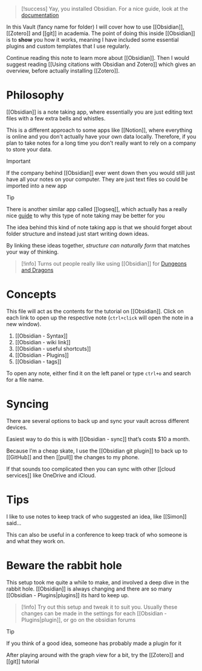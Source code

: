 > [!success] 
>  Yay, you installed Obsidian. For a nice guide, look at the [documentation](https://help.obsidian.md/Obsidian/Index)

In this Vault (fancy name for folder) I will cover how to use [[Obsidian]], [[Zotero]] and [[git]] in academia. The point of doing this inside [[Obsidian]] is to **show** you how it works, meaning I have included some essential plugins and custom templates that I use regularly.

Continue reading this note to learn more about [[Obsidian]]. Then I would suggest reading [[Using citations with Obsidian and Zotero]] which gives an overview, before actually installing [[Zotero]].

# Philosophy

[[Obsidian]] is a note taking app, where essentially you are just editing text files with a few extra bells and whistles. 

This is a different approach to some apps like [[Notion]], where everything is online and you don't actually have your own data locally. Therefore, if you plan to take notes for a long time you don't really want to rely on a company to store your data.

> [!important] 
> If the company behind [[Obsidian]] ever went down then you would still just have all your notes on your computer. They are just text files so could be imported into a new app

> [!tip] 
> There is another similar app called [[logseq]], which actually has a really nice [guide](https://docs.logseq.com/#/page/start%20here) to why this type of note taking may be better for you

The idea behind this kind of note taking app is that we should forget about folder structure and instead just start writing down ideas.

By linking these ideas together, _structure can naturally form_ that matches your way of thinking.

> [!info]
> Turns out people really like using [[Obsidian]] for [Dungeons and Dragons](https://phd20.com/2021-12-20-getting-started-with-obsidian-dnd/)

# Concepts

This file will act as the contents for the tutorial on [[Obsidian]]. Click on each link to open up the respective note (`ctrl+click` will open the note in a new window).

1. [[Obsidian - Syntax]]
2. [[Obsidian - wiki link]]
3. [[Obsidian - useful shortcuts]]
4. [[Obsidian - Plugins]]
5. [[Obsidian - tags]]

To open any note, either find it on the left panel or type `ctrl+o` and search for a file name.

# Syncing
There are several options to back up and sync your vault across different devices.

Easiest way to do this is with [[Obsidian - sync]] that’s costs $10 a month.

Because I’m a cheap skate, I use the [[Obsidian git plugin]] to back up to [[GitHub]] and then [[pull]] the changes to my phone.

If that sounds too complicated then you can sync with other [[cloud services]] like OneDrive and iCloud.

# Tips

I like to use notes to keep track of who suggested an idea, like [[Simon]] said…

This can also be useful in a conference to keep track of who someone is and what they work on.

# Beware the rabbit hole

This setup took me quite a while to make, and involved a deep dive in the rabbit hole. [[Obsidian]] is always changing and there are so many [[Obsidian - Plugins|plugins]] its hard to keep up.

> [!info] 
> Try out this setup and tweak it to suit you. Usually these changes can be made in the settings for each [[Obsidian - Plugins|plugin]], or go on the obsidian forums

> [!tip] 
> If you think of a good idea, someone has probably made a plugin for it

 

After playing around with the graph view for a bit, try the [[Zotero]] and [[git]] tutorial